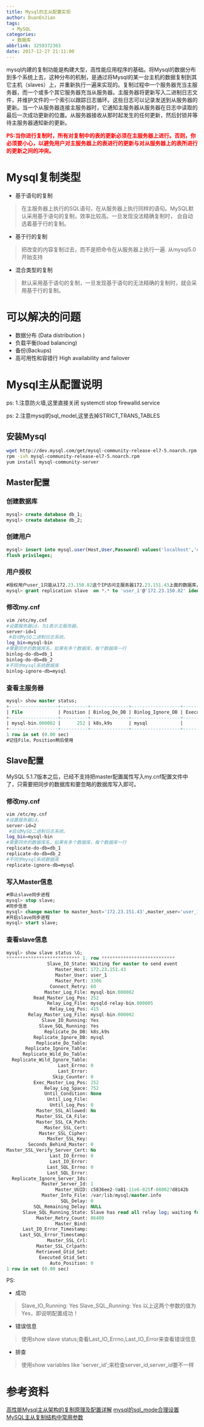 ```yaml
---
title: Mysql的主从配置实现
author: DuanEnJian
tags:
  - MySQL
categories:
  - 数据库
abbrlink: 3259372363
date: 2017-12-27 21:11:00
---
```

mysql内建的复制功能是构建大型，高性能应用程序的基础。将Mysql的数据分布到多个系统上去，这种分布的机制，是通过将Mysql的某一台主机的数据复制到其它主机（slaves）上，并重新执行一遍来实现的。复制过程中一个服务器充当主服务器，而一个或多个其它服务器充当从服务器。主服务器将更新写入二进制日志文件，并维护文件的一个索引以跟踪日志循环。这些日志可以记录发送到从服务器的更新。当一个从服务器连接主服务器时，它通知主服务器从服务器在日志中读取的最后一次成功更新的位置。从服务器接收从那时起发生的任何更新，然后封锁并等待主服务器通知新的更新。

<span style="color:red;" >**PS:当你进行复制时，所有对复制中的表的更新必须在主服务器上进行。否则，你必须要小心，以避免用户对主服务器上的表进行的更新与对从服务器上的表所进行的更新之间的冲突。**</span>

<!-- more -->

# Mysql复制类型

 - 基于语句的复制
 >在主服务器上执行的SQL语句，在从服务器上执行同样的语句。MySQL默认采用基于语句的复制，效率比较高。一旦发现没法精确复制时，   会自动选着基于行的复制。   

 - 基于行的复制
 >把改变的内容复制过去，而不是把命令在从服务器上执行一遍. 从mysql5.0开始支持

 - 混合类型的复制
 >默认采用基于语句的复制，一旦发现基于语句的无法精确的复制时，就会采用基于行的复制。

# 可以解决的问题
 - 数据分布 (Data distribution )
 - 负载平衡(load balancing)
 - 备份(Backups) 
 - 高可用性和容错行 High availability and failover 

# Mysql主从配置说明

ps: 1.注意防火墙,这里直接关闭 systemctl stop firewalld.service

ps: 2.注意mysql的sql_model,这里去掉STRICT_TRANS_TABLES
## 安装Mysql
```bash
wget http://dev.mysql.com/get/mysql-community-release-el7-5.noarch.rpm
rpm -ivh mysql-community-release-el7-5.noarch.rpm
yum install mysql-community-server
```
## Master配置
### 创建数据库
```sql
mysql> create database db_1;
mysql> create database db_2;
```
### 创建用户
```sql
mysql> insert into mysql.user(Host,User,Password) values('localhost','user_1',password('123456'));
flush privileges; 
```
### 用户授权
```sql
#授权用户user_1只能从172.23.150.82这个IP访问主服务器172.23.151.43上面的数据库，并且只具有数据库备份的权限
mysql> grant replication slave  on *.* to 'user_1'@'172.23.150.82' identified by '123456' with grant option; 
```
### 修改my.cnf
```bash
vim /etc/my.cnf
#设置服务器id，为1表示主服务器。
server-id=1  
 #启动MySQ二进制日志系统。
log_bin=mysql-bin 
#需要同步的数据库名，如果有多个数据库，每个数据库一行
binlog-do-db=db_1  
binlog-do-db=db_2  
#不同步mysql系统数据库
binlog-ignore-db=mysql   
```
### 查看主服务器
```sql
mysql> show master status;
+------------------+----------+--------------+------------------+-------------------+
| File             | Position | Binlog_Do_DB | Binlog_Ignore_DB | Executed_Gtid_Set |
+------------------+----------+--------------+------------------+-------------------+
| mysql-bin.000002 |      252 | k8s,k9s      | mysql            |                   |
+------------------+----------+--------------+------------------+-------------------+
1 row in set (0.00 sec)
#记住File，Position稍后使用
```
## Slave配置
MySQL 5.1.7版本之后，已经不支持把master配置属性写入my.cnf配置文件中了，只需要把同步的数据库和要忽略的数据库写入即可。
### 修改my.cnf
```bash
vim /etc/my.cnf
#设置服务器id。
server-id=2  
 #启动MySQ二进制日志系统。
log_bin=mysql-bin 
#需要同步的数据库名，如果有多个数据库，每个数据库一行
replicate-do-db=db_1  
replicate-do-db=db_2  
#不同步mysql系统数据库
replicate-ignore-db=mysql   
```
### 写入Master信息
```sql
#停止slave同步进程
mysql> stop slave; 
#同步信息
mysql> change master to master_host='172.23.151.43',master_user='user_1',master_password='123456',master_log_file='mysql-bin.000002' ,master_log_pos=252; 
#开启slave同步进程
mysql> start slave;    
```
### 查看slave信息
```sql
mysql> show slave status \G;
*************************** 1. row ***************************
               Slave_IO_State: Waiting for master to send event
                  Master_Host: 172.23.151.43
                  Master_User: user_1
                  Master_Port: 3306
                Connect_Retry: 60
              Master_Log_File: mysql-bin.000002
          Read_Master_Log_Pos: 252
               Relay_Log_File: mysqld-relay-bin.000005
                Relay_Log_Pos: 415
        Relay_Master_Log_File: mysql-bin.000002
             Slave_IO_Running: Yes
            Slave_SQL_Running: Yes
              Replicate_Do_DB: k8s,k9s
          Replicate_Ignore_DB: mysql
           Replicate_Do_Table: 
       Replicate_Ignore_Table: 
      Replicate_Wild_Do_Table: 
  Replicate_Wild_Ignore_Table: 
                   Last_Errno: 0
                   Last_Error: 
                 Skip_Counter: 0
          Exec_Master_Log_Pos: 252
              Relay_Log_Space: 752
              Until_Condition: None
               Until_Log_File: 
                Until_Log_Pos: 0
           Master_SSL_Allowed: No
           Master_SSL_CA_File: 
           Master_SSL_CA_Path: 
              Master_SSL_Cert: 
            Master_SSL_Cipher: 
               Master_SSL_Key: 
        Seconds_Behind_Master: 0
Master_SSL_Verify_Server_Cert: No
                Last_IO_Errno: 0
                Last_IO_Error: 
               Last_SQL_Errno: 0
               Last_SQL_Error: 
  Replicate_Ignore_Server_Ids: 
             Master_Server_Id: 1
                  Master_UUID: c5836ee2-9a81-11e6-825f-080027d8142b
             Master_Info_File: /var/lib/mysql/master.info
                    SQL_Delay: 0
          SQL_Remaining_Delay: NULL
      Slave_SQL_Running_State: Slave has read all relay log; waiting for the slave I/O thread to update it
           Master_Retry_Count: 86400
                  Master_Bind: 
      Last_IO_Error_Timestamp: 
     Last_SQL_Error_Timestamp: 
               Master_SSL_Crl: 
           Master_SSL_Crlpath: 
           Retrieved_Gtid_Set: 
            Executed_Gtid_Set: 
                Auto_Position: 0
1 row in set (0.00 sec)
```
PS:

 - 成功
>Slave_IO_Running: Yes
Slave_SQL_Running: Yes
以上这两个参数的值为Yes，即说明配置成功！

 - 错误信息
>使用show slave status;查看Last_IO_Errno,Last_IO_Error来查看错误信息

 - 排查
>使用show variables like 'server_id';来检查server_id,server_id要不一样

# 参考资料
[高性能Mysql主从架构的复制原理及配置详解](http://blog.csdn.net/hguisu/article/details/7325124/)
[mysql的sql_mode合理设置](http://blog.csdn.net/wyzxg/article/details/8787878)
[MySQL主从复制结构中常用参数](http://blog.csdn.net/lanonola/article/details/52571651)